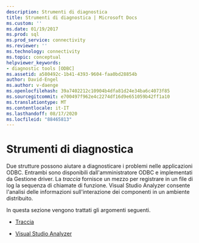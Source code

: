```yaml
---
description: Strumenti di diagnostica
title: Strumenti di diagnostica | Microsoft Docs
ms.custom: ''
ms.date: 01/19/2017
ms.prod: sql
ms.prod_service: connectivity
ms.reviewer: ''
ms.technology: connectivity
ms.topic: conceptual
helpviewer_keywords:
- diagnostic tools [ODBC]
ms.assetid: a580492c-1b41-4393-9604-faa0bd28854b
author: David-Engel
ms.author: v-daenge
ms.openlocfilehash: 39a7402212c10904b4dfa81d24e34ba6c4073f85
ms.sourcegitcommit: e700497f962e4c2274df16d9e651059b42ff1a10
ms.translationtype: MT
ms.contentlocale: it-IT
ms.lasthandoff: 08/17/2020
ms.locfileid: "88465813"
---
```

# <a name="diagnostic-tools"></a>Strumenti di diagnostica
Due strutture possono aiutare a diagnosticare i problemi nelle applicazioni ODBC. Entrambi sono disponibili dall'amministratore ODBC e implementati da Gestione driver. La *traccia* fornisce un mezzo per registrare in un file di log la sequenza di chiamate di funzione. Visual Studio Analyzer consente l'analisi delle informazioni sull'interazione dei componenti in un ambiente distribuito.  
  
 In questa sezione vengono trattati gli argomenti seguenti.  
  
-   [Traccia](../../../odbc/reference/develop-app/tracing.md)  
  
-   [Visual Studio Analyzer](../../../odbc/reference/develop-app/visual-studio-analyzer.md)
